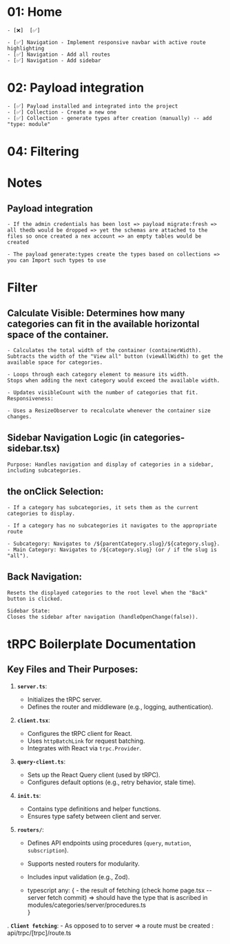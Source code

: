 # 01: Home

    - [❌]  [✅]

    - [✅] Navigation - Implement responsive navbar with active route highlighting
    - [✅] Navigation - Add all routes
    - [✅] Navigation - Add sidebar

# 02: Payload integration

    - [✅] Payload installed and integrated into the project
    - [✅] Collection - Create a new one
    - [✅] Collection - generate types after creation (manually) -- add "type: module"

# 04: Filtering

# Notes

## Payload integration

    - If the admin credentials has been lost => payload migrate:fresh => all thedb would be dropped => yet the schemas are attached to the files so once created a nex account => an empty tables would be created

    - The payload generate:types create the types based on collections => you can Import such types to use

# Filter

## Calculate Visible: Determines how many categories can fit in the available horizontal space of the container.

    - Calculates the total width of the container (containerWidth).
    Subtracts the width of the "View all" button (viewAllWidth) to get the available space for categories.

    - Loops through each category element to measure its width.
    Stops when adding the next category would exceed the available width.

    - Updates visibleCount with the number of categories that fit.
    Responsiveness:

    - Uses a ResizeObserver to recalculate whenever the container size changes.

## Sidebar Navigation Logic (in categories-sidebar.tsx)

    Purpose: Handles navigation and display of categories in a sidebar, including subcategories.

## the onClick Selection:

    - If a category has subcategories, it sets them as the current categories to display.

    - If a category has no subcategories it navigates to the appropriate route

    - Subcategory: Navigates to /${parentCategory.slug}/${category.slug}.
    - Main Category: Navigates to /${category.slug} (or / if the slug is "all").

## Back Navigation:

    Resets the displayed categories to the root level when the "Back" button is clicked.

    Sidebar State:
    Closes the sidebar after navigation (handleOpenChange(false)).

# tRPC Boilerplate Documentation

## Key Files and Their Purposes:

1. **`server.ts`**:
   - Initializes the tRPC server.
   - Defines the router and middleware (e.g., logging, authentication).

2. **`client.tsx`**:
   - Configures the tRPC client for React.
   - Uses `httpBatchLink` for request batching.
   - Integrates with React via `trpc.Provider`.

3. **`query-client.ts`**:
   - Sets up the React Query client (used by tRPC).
   - Configures default options (e.g., retry behavior, stale time).

4. **`init.ts`**:
   - Contains type definitions and helper functions.
   - Ensures type safety between client and server.

5. **`routers/`**:
   - Defines API endpoints using procedures (`query`, `mutation`, `subscription`).
   - Supports nested routers for modularity.
   - Includes input validation (e.g., Zod).

   - typescript any: { - the result of fetching (check home page.tsx -- server fetch commit) => should have the type that is ascribed in modules/categories/server/procedures.ts  
     }

. **`Client fetching`**: - As opposed to to server => a route must be created : api/trpc/[trpc]/route.ts
